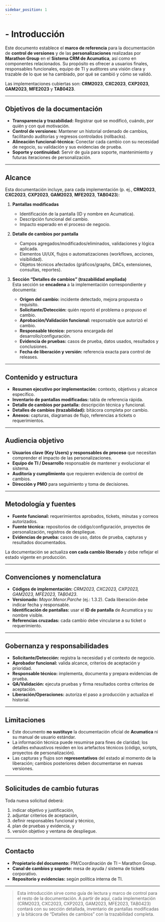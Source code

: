 ```yaml
---
sidebar_position: 1
---
```



# - Introducción

Este documento establece el **marco de referencia** para la documentación de **control de versiones** y de las **personalizaciones** realizadas por **Marathon Group** en el **Sistema CRM de Acumatica**, así como en componentes relacionados. Su propósito es ofrecer a usuarios finales, responsables funcionales, equipo de TI y auditores una visión clara y trazable de lo que se ha cambiado, por qué se cambió y cómo se validó.

Las implementaciones cubiertas son: **CRM2023**, **CXC2023**, **CXP2023**, **GAM2023**, **MFE2023** y **TAB0423**.

---

## Objetivos de la documentación

- **Transparencia y trazabilidad:** Registrar qué se modificó, cuándo, por quién y con qué motivación.
- **Control de versiones:** Mantener un historial ordenado de cambios, facilitando auditorías y regresos controlados (rollbacks).
- **Alineación funcional-técnica:** Conectar cada cambio con su necesidad de negocio, su validación y sus evidencias de prueba.
- **Soporte y continuidad:** Servir de guía para soporte, mantenimiento y futuras iteraciones de personalización.

---

## Alcance

Esta documentación incluye, para cada implementación (p. ej., **CRM2023**, **CXC2023**, **CXP2023**, **GAM2023**, **MFE2023**, **TAB0423**):

1. **Pantallas modificadas**  
   - Identificación de la pantalla (ID y nombre en Acumatica).  
   - Descripción funcional del cambio.  
   - Impacto esperado en el proceso de negocio.  

2. **Detalle de cambios por pantalla**  
   - Campos agregados/modificados/eliminados, validaciones y lógica aplicada.  
   - Elementos UI/UX, flujos o automatizaciones (workflows, acciones, visibilidad).  
   - Objetos técnicos afectados (gráficos/graphs, DACs, extensiones, consultas, reportes).

3. **Sección “Detalles de cambios” (trazabilidad ampliada)**  
   Esta sección se **encadena** a la implementación correspondiente y documenta:  
   - **Origen del cambio:** incidente detectado, mejora propuesta o requisito.  
   - **Solicitante/Detección:** quién reportó el problema o propuso el cambio.  
   - **Aprobación/Validación funcional:** responsable que autorizó el cambio.  
   - **Responsable técnico:** persona encargada del desarrollo/configuración.  
   - **Evidencia de pruebas:** casos de prueba, datos usados, resultados y conclusiones.  
   - **Fecha de liberación y versión:** referencia exacta para control de releases.  

---

## Contenido y estructura

- **Resumen ejecutivo por implementación:** contexto, objetivos y alcance específico.  
- **Inventario de pantallas modificadas:** tabla de referencia rápida.  
- **Detalle de cambios por pantalla:** descripción técnica y funcional.  
- **Detalles de cambios (trazabilidad):** bitácora completa por cambio.  
- **Anexos:** capturas, diagramas de flujo, referencias a tickets o requerimientos.

---

## Audiencia objetivo

- **Usuarios clave (Key Users) y responsables de proceso** que necesitan comprender el impacto de las personalizaciones.  
- **Equipo de TI / Desarrollo** responsable de mantener y evolucionar el sistema.  
- **Auditoría y cumplimiento** que requieren evidencia de control de cambios.  
- **Dirección y PMO** para seguimiento y toma de decisiones.

---

## Metodología y fuentes

- **Fuente funcional:** requerimientos aprobados, tickets, minutas y correos autorizados.  
- **Fuente técnica:** repositorios de código/configuración, proyectos de personalización, registros de despliegue.  
- **Evidencias de prueba:** casos de uso, datos de prueba, capturas y resultados documentados.

La documentación se actualiza **con cada cambio liberado** y debe reflejar el estado vigente en producción.

---

## Convenciones y nomenclatura

- **Códigos de implementación:** *CRM2023, CXC2023, CXP2023, GAM2023, MFE2023, TAB0423*.  
- **Versionado:** *Mayor.Menor.Parche* (ej.: 1.3.2). Cada liberación debe indicar fecha y responsable.  
- **Identificación de pantallas:** usar el **ID de pantalla** de Acumatica y su nombre visible.  
- **Referencias cruzadas:** cada cambio debe vincularse a su ticket o requerimiento.

---

## Gobernanza y responsabilidades

- **Solicitante/Detección:** registra la necesidad y el contexto de negocio.  
- **Aprobador funcional:** valida alcance, criterios de aceptación y prioridad.  
- **Responsable técnico:** implementa, documenta y prepara evidencias de prueba.  
- **QA/Validación:** ejecuta pruebas y firma resultados contra criterios de aceptación.  
- **Liberación/Operaciones:** autoriza el paso a producción y actualiza el historial.

---

## Limitaciones

- Este documento **no sustituye** la documentación oficial de **Acumatica** ni su manual de usuario estándar.  
- La información técnica puede resumirse para fines de claridad; los detalles exhaustivos residen en los artefactos técnicos (código, scripts, proyectos de personalización).  
- Las capturas y flujos son **representativos** del estado al momento de la liberación; cambios posteriores deben documentarse en nuevas versiones.

---

## Solicitudes de cambio futuras

Toda nueva solicitud deberá:  
1) indicar objetivo y justificación,  
2) adjuntar criterios de aceptación,  
3) definir responsables funcional y técnico,  
4) plan de pruebas y evidencia, y  
5) versión objetivo y ventana de despliegue.

---

## Contacto

- **Propietario del documento:** PM/Coordinación de TI – Marathon Group.  
- **Canal de cambios y soporte:** mesa de ayuda / sistema de tickets corporativo.  
- **Repositorio y evidencias:** según política interna de TI.

---

> Esta introducción sirve como guía de lectura y marco de control para el resto de la documentación. A partir de aquí, cada implementación (CRM2023, CXC2023, CXP2023, GAM2023, MFE2023, TAB0423) contará con su sección detallada, inventario de pantallas modificadas y la bitácora de “Detalles de cambios” con la trazabilidad completa.
